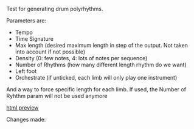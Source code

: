 Test for generating drum polyrhythms.

Parameters are:

* Tempo
* Time Signature
* Max length (desired maximum length in step of the output. Not taken into account if not possible)
* Density (0: few notes, 4: lots of notes per sequence)
* Number of Rhythms (how many different length rhythm do we want)
* Left foot
* Orchestrate (if unticked, each limb will only play one instrument)

And a way to force specific length for each limb. If used, the Number of Ryhthm param will not be used anymore

[html preview](http://rawgit.com/AtActionPark/polyrhythmGenDev/master/index.html)


Changes made:

